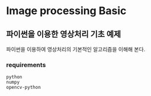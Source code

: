 # Image processing Basic

## 파이썬을 이용한 영상처리 기초 예제

파이썬을 이용하여 영상처리의 기본적인 알고리즘을 이해해 본다.
### requirements

    python
    numpy
    opencv-python
<br>